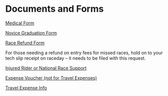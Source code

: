 # Documents and Forms

[Medical Form](/downloads/WMRRA-OMRRA-Medical-Form.pdf)

[Novice Graduation Form](/downloads/2022/2022-Novice-Graduation-Form.pdf)

[Race Refund Form](/downloads/refundform.pdf)

For those needing a refund on entry fees for missed races, hold on to your tech slip receipt on raceday – it needs to be filed with this request.

[Injured Rider or National Race Support](/downloads/InjuredRider_NationalRaceSupport.pdf)

[Expense Voucher (not for Travel Expenses)](/downloads/expensevoucher.pdf)

<!-- [Travel Expense Info](/downloads/WMRRA-TRAVEL-EXPENSES-REIMBURSEMENT-POLICY.txt) -->
[Travel Expense Info](/downloads/WMRRA-Expense-Voucher-Form.pdf)
